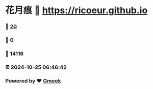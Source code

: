 # 花月痕 :link: https://ricoeur.github.io 
### :page_facing_up: [20](https://ricoeur.github.io/tag.html) 
### :speech_balloon: 0 
### :hibiscus: 14116 
### :alarm_clock: 2024-10-25 06:46:42 
### Powered by :heart: [Gmeek](https://github.com/Meekdai/Gmeek)
